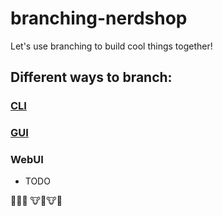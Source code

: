 # branching-nerdshop
Let's use branching to build cool things together!

## Different ways to branch:
### [CLI](https://docs.google.com/presentation/d/1AsiVGAmvbhDBb50xsOMuhiwWVhG3Ae36Jf48Y8o7c5g/edit?usp=sharing)
### [GUI](GUI/GUI.md)
### WebUI
* TODO

🦄🦄🦄
🐮🔔🐮🔔
